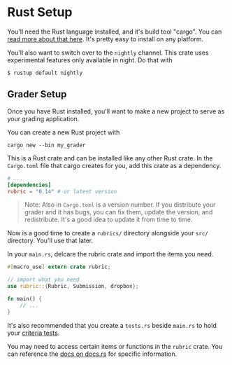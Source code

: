 # Rust Setup
You'll need the Rust language installed, and it's build tool "cargo". You can [read more about that here](https://www.rust-lang.org/tools/install). It's pretty easy to install on any platform.

You'll also want to switch over to the `nightly` channel. This crate uses experimental features only available in night. Do that with
```
$ rustup default nightly
```

## Grader Setup
Once you have Rust installed, you'll want to make a new project to serve as your grading application.

You can create a new Rust project with
```
cargo new --bin my_grader
```

This is a Rust crate and can be installed like any other Rust crate. In the `Cargo.toml` file that cargo creates for you, add this crate as a dependency.

```toml
# ...
[dependencies]
rubric = "0.14" # or latest version
```

> Note: Also in `Cargo.toml` is a version number. If you distribute your grader and it has bugs, you can fix them, update the version, and redistribute. It's a good idea to update it from time to time.

Now is a good time to create a `rubrics/` directory alongside your `src/` directory. You'll use that later.

In your `main.rs`, delcare the rubric crate and import the items you need.
```rust ,noplaypen
#[macro_use] extern crate rubric;

// import what you need
use rubric::{Rubric, Submission, dropbox};

fn main() {
    // ...
}
```

It's also recommended that you create a `tests.rs` beside `main.rs` to hold your [criteria tests](./rubric/tests.md).

You may need to access certain items or functions in the `rubric` crate. You can reference the [docs on docs.rs](https://docs.rs/rubric) for specific information.
